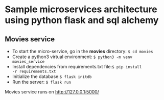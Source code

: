# Sample microservices architecture using python flask and sql alchemy

## Movies service
* To start the micro-service, go in the **movies** directory: <code>$ cd movies</code>
* Create a python3 virtual environment: <code>$ python3 -m venv movies_service</code>
* Install dependencies from requirements.txt file:<code>$ pip install -r requirements.txt</code>
* Initialize the database:<code>$ flask initdb</code>
* Run the server: <code>$ flask run</code>

Movies service runs on http://127.0.0.1:5000/